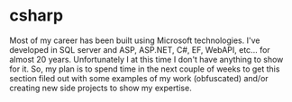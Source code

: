 # csharp

Most of my career has been built using Microsoft technologies. I've developed in SQL server and ASP, ASP.NET, C#, EF, WebAPI, etc... for almost 20 years. Unfortunately I at this time I don't have anything to show for it. So, my plan is to spend time in the next couple of weeks to get this section filed out with some examples of my work (obfuscated) and/or creating new side projects to show my expertise.
